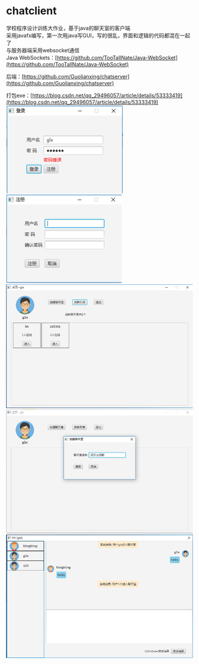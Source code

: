 # chatclient
学校程序设计训练大作业，基于java的聊天室的客户端   
采用javafx编写，第一次用java写GUI，写的很乱，界面和逻辑的代码都混在一起了    
与服务器端采用websocket通信   
Java WebSockets：[https://github.com/TooTallNate/Java-WebSocket](https://github.com/TooTallNate/Java-WebSocket)

后端：[https://github.com/Guolianxing/chatserver](https://github.com/Guolianxing/chatserver)

打包exe：[https://blog.csdn.net/qq_29496057/article/details/53333419](https://blog.csdn.net/qq_29496057/article/details/53333419)  
![](imgs/1.png)  
![](imgs/2.png)   
![](imgs/3.png)  
![](imgs/4.png)  
![](imgs/5.png)
